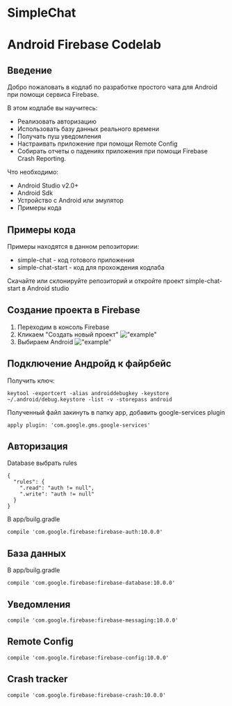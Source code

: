 # SimpleChat

# Android Firebase Codelab

## Введение

Добро пожаловать в кодлаб по разработке простого чата для Android при помощи
сервиса Firebase.

В этом кодлабе вы научитесь:
- Реализовать авторизацию
- Использовать базу данных реального времени
- Получать пуш уведомления
- Настраивать приложение при помощи Remote Config
- Собирать отчеты о падениях приложения при помощи Firebase Crash Reporting.

Что необходимо:
- Android Studio v2.0+
- Android Sdk
- Устройство с Android или эмулятор
- Примеры кода

## Примеры кода

Примеры находятся в данном репозитории:
- simple-chat - код готового приложения
- simple-chat-start - код для прохождения кодлаба

Скачайте или склонируйте репозиторий и откройте проект simple-chat-start в
Android studio

## Создание проекта в Firebase
 1. Переходим в консоль Firebase
 2. Кликаем "Создать новый проект"
!["example"](/assets/create-project.png)
 3. Выбираем Android
 !["example"](/assets/choose-android.png)

## Подключение Андройд к файрбейс
Получить ключ:
```
keytool -exportcert -alias androiddebugkey -keystore ~/.android/debug.keystore -list -v -storepass android
```
Полученный файл закинуть в папку app, добавить google-services plugin
```
apply plugin: 'com.google.gms.google-services'
```

## Авторизация
Database выбрать rules
```
{
  "rules": {
    ".read": "auth != null",
    ".write": "auth != null"
  }
}
```
В app/builg.gradle
```
compile 'com.google.firebase:firebase-auth:10.0.0'
```

## База данных
В app/builg.gradle
```
compile 'com.google.firebase:firebase-database:10.0.0'
```

## Уведомления
```
compile 'com.google.firebase:firebase-messaging:10.0.0'

```
## Remote Config
```
compile 'com.google.firebase:firebase-config:10.0.0'
```
## Crash tracker
```
compile 'com.google.firebase:firebase-crash:10.0.0'
```
